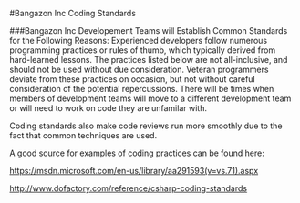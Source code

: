 #Bangazon Inc Coding Standards

###Bangazon Inc Developement Teams will Establish Common Standards for the Following Reasons:
Experienced developers follow numerous programming practices or rules of thumb, which typically derived from hard-learned lessons.
The practices listed below are not all-inclusive, and should not be used without due consideration.
Veteran programmers deviate from these practices on occasion, but not without careful consideration of the potential
repercussions. There will be times when members of development teams will move to a different development team or will 
need to work on code they are unfamilar with. 

Coding standards also make code reviews run more smoothly due to the fact that common techniques are used. 

A good source for examples of coding practices can be found here:

https://msdn.microsoft.com/en-us/library/aa291593(v=vs.71).aspx

http://www.dofactory.com/reference/csharp-coding-standards


